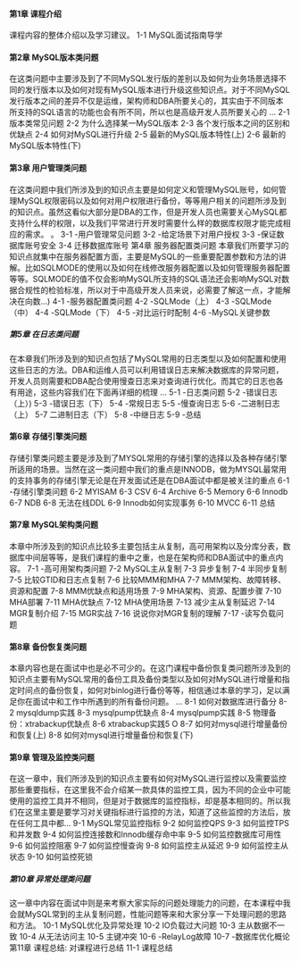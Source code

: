 #### 第1章 课程介绍
课程内容的整体介绍以及学习建议。
1-1 MySQL面试指南导学
#### 第2章 MySQL版本类问题
在这类问题中主要涉及到了不同MySQL发行版的差别以及如何为业务场景选择不同的发行版本以及如何对现有MySQL版本进行升级这些知识点。对于不同MySQL发行版本之间的差异不仅是运维，架构师和DBA所要关心的，其实由于不同版本所支持的SQL语言的功能也会有所不同，所以也是高级开发人员所要关心的 ...
2-1 版本类常见问题
2-2 为什么选择某一MySQL版本
2-3 各个发行版本之间的区别和优缺点
2-4 如何对MySQL进行升级
2-5 最新的MySQL版本特性(上)
2-6 最新的MySQL版本特性(下)

#### 第3章 用户管理类问题
在这类问题中我们所涉及到的知识点主要是如何定义和管理MySQL账号，如何管理MySQL权限密码以及如何对用户权限进行备份，等等用户相关的问题所涉及到的知识点。虽然这看似大部分是DBA的工作，但是开发人员也需要关心MySQL都支持什么样的权限，以及我们平常进行开发时需要什么样的数据库权限才能完成相应的需求。 。
3-1 -用户管理常见问题
3-2 -给定场景下对用户授权
3-3 -保证数据库账号安全
3-4 迁移数据库账号
第4章 服务器配置类问题
本章我们所要学习的知识点就集中在服务器配置方面，主要是MySQL的一些重要配置参数和方法的讲解。比如SQLMODE的使用以及如何在线修改服务器配置以及如何管理服务器配置等等。SQLMODE的值不仅会影响MySQL所支持的SQL语法还会影响MySQL对数据合规性的检验标准，所以对于中高级开发人员来说，必需要了解这一点，才能解决在向数...)
4-1 -服务器配置类问题
4-2 -SQLMode（上）
4-3 -SQLMode（中）
4-4 -SQLMode（下）
4-5 -对比运行时配制
4-6 -MySQL关键参数

##### 第5章 在日志类问题
在本章我们所涉及到的知识点包括了MySQL常用的日志类型以及如何配置和使用这些日志的方法。DBA和运维人员可以利用错误日志来解决数据库的异常问题，开发人员则需要和DBA配合使用慢查日志来对查询进行优化。而其它的日志也各有用途，这些内容我们在下面再详细的梳理 ...
5-1 -日志类问题
5-2 -错误日志（上）)
5-3 -错误日志（下）
5-4 -常规日志
5-5 -慢查询日志
5-6 -二进制日志（上）
5-7 二进制日志（下）
5-8 -中继日志
5-9 -总结

#### 第6章 存储引擎类问题
存储引擎类问题主要是涉及到了MYSQL常用的存储引擎的选择以及各种存储引擎所适用的场景。当然在这一类问题中我们的重点是INNODB，做为MYSQL最常用的支持事务的存储引擎无论是在开发面试还是在DBA面试中都是被关注的重点
6-1 -存储引擎类问题
6-2 MYISAM
6-3 CSV
6-4 Archive
6-5 Memory
6-6 Innodb
6-7 NDB
6-8 无法在线DDL
6-9 Innodb如何实现事务
6-10 MVCC
6-11 总结

#### 第7章 MySQL架构类问题
本章中所涉及到的知识点比较多主要包括主从复制，高可用架构以及分库分表，数据库中间层等等，是我们课程的重中之重，也是在架构师和DBA面试中的重点内容。
7-1 -高可用架构类问题
7-2 MySQL主从复制
7-3 异步复制
7-4 半同步复制
7-5 比较GTID和日志点复制
7-6 比较MMM和MHA
7-7 MMM架构、故障转移、资源和配置
7-8 MMM优缺点和适用场景
7-9 MHA架构、资源、配置步骤
7-10 MHA部署
7-11 MHA优缺点
7-12 MHA使用场景
7-13 减少主从复制延迟
7-14 MGR复制介绍
7-15 MGR实战
7-16 说说你对MGR复制的理解
7-17 -读写负载问题

#### 第8章 备份恢复类问题
本章内容也是在面试中也是必不可少的。在这门课程中备份恢复类问题所涉及到的知识点主要有MySQL常用的备份工具及备份类型以及如何对MySQL进行增量和指定时间点的备份恢复，如何对binlog进行备份等等，相信通过本章的学习，足以满足你在面试中和工作中所遇到的所有备份问题。 ...
8-1 如何对数据库进行备分
8-2 mysqldump实践
8-3 mysqlpump优缺点
8-4 mysqlpump实践
8-5 物理备份：xtrabackup优缺点
8-6 xtrabackup实践5 O
8-7 如何对mysql进行增量备份和恢复(上)
8-8 如何对mysql进行增量备份和恢复(下)

#### 第9章 管理及监控类问题
在这一章中，我们所涉及到的知识点主要有如何对MySQL进行监控以及需要监控那些重要指标，在这里我不会介绍某一款具体的监控工具，因为不同的企业中可能使用的监控工具并不相同，但是对于数据库的监控指标，却是基本相同的。所以我们在这里主要是要学习对关键指标进行监控的方法，知道了这些监控的方法后，放在任何工具中都...
9-1 MySQL常见监控指标
9-2 如何监控QPS
9-3 如何监控TPS和并发数
9-4 如何监控连接数和Innodb缓存命中率
9-5 如何监控数据库可用性
9-6 如何监控阻塞
9-7 如何监控慢查询
9-8 如何监控主从延迟
9-9 如何监控主从状态
9-10 如何监控死锁

##### 第10章 异常处理类问题
这一章中内容在面试中则是来考察大家实际的问题处理能力的问题，在本课程中我会就MySQL常到的主从复制问题，性能问题等来和大家分享一下处理问题的思路和方法。
10-1 MySQL优化及异常处理
10-2 IO负载过大问题
10-3 主从数据不一致
10-4 从无法访问主
10-5 主键冲突
10-6 -RelayLog故障
10-7 -数据库优化概论
第11章 课程总结:
对课程进行总结
11-1 课程总结
